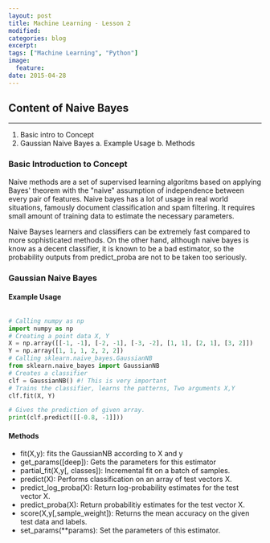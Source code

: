 ```yaml
---
layout: post
title: Machine Learning - Lesson 2
modified:
categories: blog
excerpt:
tags: ["Machine Learning", "Python"]
image:
  feature:
date: 2015-04-28
---
```


## Content of Naive Bayes
---

1. Basic intro to Concept
2. Gaussian Naive Bayes
	a. Example Usage
	b. Methods

### Basic Introduction to Concept
Naive methods are a set of supervised learning algoritms based on applying Bayes' theorem with the "naive" assumption of independence between every pair of features. Naive bayes has a lot of usage in real world situations, famously document classification and spam filtering. It requires small amount of training data to estimate the necessary parameters.

Naive Bayses learners and classifiers can be extremely fast compared to more sophisticated methods. On the other hand, although naive bayes is know as a decent classifier, it is known to be a bad estimator, so the probability outputs from predict_proba are not to be taken too seriously.

### Gaussian Naive Bayes

#### Example Usage

```Python

# Calling numpy as np
import numpy as np
# Creating a point data X, Y
X = np.array([[-1, -1], [-2, -1], [-3, -2], [1, 1], [2, 1], [3, 2]])
Y = np.array([1, 1, 1, 2, 2, 2])
# Calling sklearn.naive_bayes.GaussianNB
from sklearn.naive_bayes import GaussianNB
# Creates a classifier
clf = GaussianNB() #! This is very important
# Trains the classifier, learns the patterns, Two arguments X,Y
clf.fit(X, Y)

# Gives the prediction of given array.
print(clf.predict([[-0.8, -1]]))

```

#### Methods

- fit(X,y): fits the GaussianNB according to X and y
- get_params([deep]): Gets the parameters for this estimator
- partial_fit(X,y[, classes]):  Incremental fit on a batch of samples.
- predict(X): Performs classification on an array of test vectors X.
- predict_log_proba(X): Return log-probability estimates for the test vector X.
- predict_proba(X):  Return probabilitiy estimates for the test vector X.
- score(X,y[,sample_weight]): Returns the mean accuracy on the given test data and labels.
- set_params(**params): Set the parameters of this estimator.
